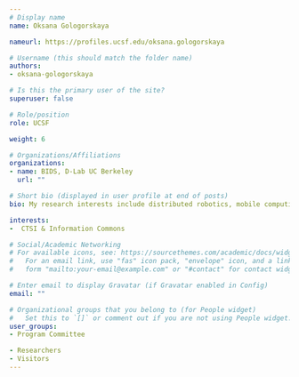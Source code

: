 ```yaml
---
# Display name
name: Oksana Gologorskaya

nameurl: https://profiles.ucsf.edu/oksana.gologorskaya

# Username (this should match the folder name)
authors:
- oksana-gologorskaya

# Is this the primary user of the site?
superuser: false

# Role/position
role: UCSF

weight: 6

# Organizations/Affiliations
organizations:
- name: BIDS, D-Lab UC Berkeley
  url: ""

# Short bio (displayed in user profile at end of posts)
bio: My research interests include distributed robotics, mobile computing and programmable matter.

interests:
-  CTSI & Information Commons

# Social/Academic Networking
# For available icons, see: https://sourcethemes.com/academic/docs/widgets/#icons
#   For an email link, use "fas" icon pack, "envelope" icon, and a link in the
#   form "mailto:your-email@example.com" or "#contact" for contact widget.

# Enter email to display Gravatar (if Gravatar enabled in Config)
email: ""

# Organizational groups that you belong to (for People widget)
#   Set this to `[]` or comment out if you are not using People widget.  
user_groups:
- Program Committee

- Researchers
- Visitors
---
```

